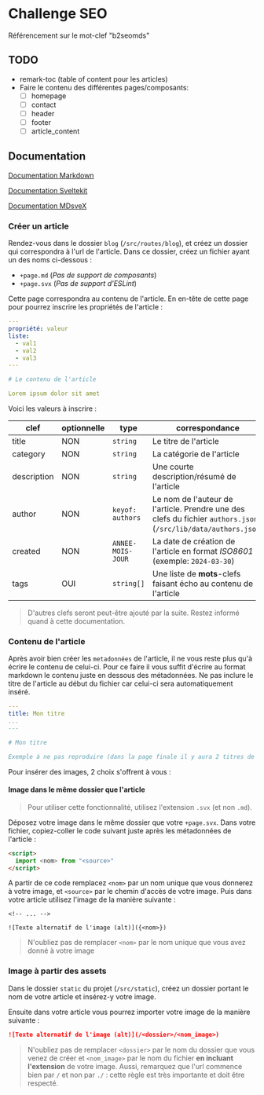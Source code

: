 # Challenge SEO

Référencement sur le mot-clef "b2seomds"

## TODO

- remark-toc (table of content pour les articles)
- Faire le contenu des différentes pages/composants:
  - [ ] homepage
  - [ ] contact
  - [ ] header
  - [ ] footer
  - [ ] article_content

## Documentation

[Documentation Markdown](https://www.markdownguide.org/getting-started/)

[Documentation Sveltekit](https://svelte.dev/docs/kit/introduction)

[Documentation MDsveX](https://mdsvex.pngwn.io/docs)

### Créer un article

Rendez-vous dans le dossier `blog` (`/src/routes/blog`), et créez un dossier qui correspondra à l'url de l'article.
Dans ce dossier, créez un fichier ayant un des noms ci-dessous :

- `+page.md` (*Pas de support de composants*)
- `+page.svx` (*Pas de support d'ESLint*)

Cette page correspondra au contenu de l'article.
En en-tête de cette page pour pourrez inscrire les propriétés de l'article :

```yaml
---
propriété: valeur
liste:
  - val1
  - val2
  - val3
---

# Le contenu de l'article

Lorem ipsum dolor sit amet
```

Voici les valeurs à inscrire :

clef | optionnelle | type | correspondance
---|---|---|---
title | NON | `string` | Le titre de l'article
category | NON | `string` | La catégorie de l'article
description | NON | `string` | Une courte description/résumé de l'article
author | NON | `keyof: authors` | Le nom de l'auteur de l'article. Prendre une des clefs du fichier `authors.json` (`/src/lib/data/authors.json`)
created | NON | `ANNEE-MOIS-JOUR` | La date de création de l'article en format *ISO8601* (exemple: `2024-03-30`)
tags | OUI | `string[]` | Une liste de **mots**-clefs faisant écho au contenu de l'article

> D'autres clefs seront peut-être ajouté par la suite. Restez informé quand à cette documentation.

### Contenu de l'article

Après avoir bien créer les `metadonnées` de l'article, il ne vous reste plus qu'à écrire le contenu de celui-ci.
Pour ce faire il vous suffit d'écrire au format markdown le contenu juste en dessous des métadonnées.
Ne pas inclure le titre de l'article au début du fichier car celui-ci sera automatiquement inséré.

```yaml
---
title: Mon titre
...
---

# Mon titre

Exemple à ne pas reproduire (dans la page finale il y aura 2 titres de niveau 1 ce qui n'est pas optimal en terme de SEO)

```

Pour insérer des images, 2 choix s'offrent à vous :

#### Image dans le même dossier que l'article

> Pour utiliser cette fonctionnalité, utilisez l'extension `.svx` (et non `.md`).

Déposez votre image dans le même dossier que votre `+page.svx`.
Dans votre fichier, copiez-coller le code suivant juste après les métadonnées de l'article :

```html
<script>
  import <nom> from "<source>"
</script>
```

A partir de ce code remplacez `<nom>` par un nom unique que vous donnerez à votre image, et `<source>` par le chemin d'accès de votre image.
Puis dans votre article utilisez l'image de la manière suivante :

```svx
<!-- ... -->

![Texte alternatif de l'image (alt)]({<nom>})

```

> N'oubliez pas de remplacer `<nom>` par le nom unique que vous avez donné à votre image

### Image à partir des assets

Dans le dossier `static` du projet (`/src/static`), créez un dossier portant le nom de votre article et insérez-y votre image.

Ensuite dans votre article vous pourrez importer votre image de la manière suivante :

```md
![Texte alternatif de l'image (alt)](/<dossier>/<nom_image>)
```

> N'oubliez pas de remplacer `<dossier>` par le nom du dossier que vous venez de créer et `<nom_image>` par le nom du fichier **en incluant l'extension** de votre image.
> Aussi, remarquez que l'url commence bien par `/` et non par `./` : cette règle est très importante et doit être respecté.
